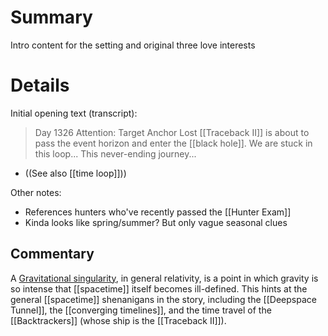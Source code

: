 # Summary
Intro content for the setting and original three love interests
# Details
Initial opening text (transcript):
> Day 1326 
> Attention: Target Anchor Lost
> [[Traceback II]] is about to pass the event horizon and enter the [[black hole]].
> We are stuck in this loop... This never-ending journey...
* ((See also [[time loop]]))

Other notes:
* References hunters who've recently passed the [[Hunter Exam]]
* Kinda looks like spring/summer? But only vague seasonal clues

## Commentary
A [Gravitational singularity](https://en.wikipedia.org/wiki/Gravitational_singularity), in general relativity, is a point in which gravity is so intense that [[spacetime]] itself becomes ill-defined. This hints at the general [[spacetime]] shenanigans in the story, including the [[Deepspace Tunnel]], the [[converging timelines]], and the time travel of the [[Backtrackers]] (whose ship is the [[Traceback II]]).